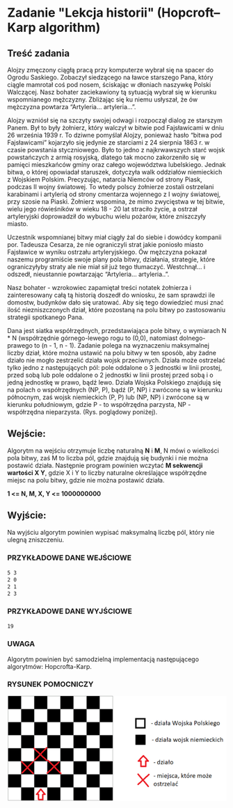 # Zadanie "Lekcja historii" (Hopcroft–Karp algorithm)

## Treść zadania

Alojzy zmęczony ciągłą pracą przy komputerze wybrał się na spacer do Ogrodu Saskiego. Zobaczył siedzącego na ławce starszego Pana, który ciągle mamrotał coś pod nosem, ściskając w dłoniach naszywkę Polski Walczącej. Nasz bohater zaciekawiony tą sytuacją wybrał się w kierunku wspomnianego mężczyzny. Zbliżając się ku niemu usłyszał, że ów mężczyzna powtarza “Artyleria… artyleria...”.

Alojzy wzniósł się na szczyty swojej odwagi i rozpoczął dialog ze starszym Panem. Był to były żołnierz, który walczył w bitwie pod Fajsławicami w dniu 26 września 1939 r. To dziwne pomyślał Alojzy, ponieważ hasło “bitwa pod Fajsławicami” kojarzyło się jedynie ze starciami z 24 sierpnia 1863 r. w czasie powstania styczniowego. Było to jedno z najkrwawszych starć wojsk powstańczych z armią rosyjską, dlatego tak mocno zakorzeniło się w pamięci mieszkańców gminy oraz całego województwa lubelskiego. Jednak bitwa, o której opowiadał staruszek, dotyczyła walk oddziałów niemieckich z Wojskiem Polskim. Precyzując, natarcia Niemców od strony Piask, podczas II wojny światowej. To wtedy polscy żołnierze zostali ostrzelani karabinami i artylerią od strony cmentarza wojennego z I wojny światowej, przy szosie na Piaski. Żołnierz wspomina, że mimo zwycięstwa w tej bitwie, wielu jego rówieśników w wieku 18 - 20 lat straciło życie, a ostrzał artyleryjski doprowadził do wybuchu wielu pożarów, które zniszczyły miasto.

Uczestnik wspomnianej bitwy miał ciągły żal do siebie i dowódcy kompanii por. Tadeusza Cesarza, że nie ograniczyli strat jakie poniosło miasto Fajsławice w wyniku ostrzału artyleryjskiego. Ów mężczyzna pokazał naszemu programiście swoje plany pola bitwy, działania, strategie, które ograniczyłyby straty ale nie miał sił już tego tłumaczyć. Westchnął… i odszedł, nieustannie powtarzając “Artyleria… artyleria..”.

Nasz bohater - wzrokowiec zapamiętał treści notatek żołnierza i zainteresowany całą tą historią doszedł do wniosku, że sam sprawdzi ile domostw, budynków dało się uratować. Aby się tego dowiedzieć musi znać ilość niezniszczonych dział, które pozostaną na polu bitwy po zastosowaniu strategii spotkanego Pana.

Dana jest siatka współrzędnych, przedstawiająca pole bitwy, o wymiarach N \* N (współrzędnie górnego-lewego rogu to (0,0), natomiast dolnego-prawego to (n - 1, n - 1). Zadanie polega na wyznaczeniu maksymalnej liczby dział, które można ustawić na polu bitwy w ten sposób, aby żadne działo nie mogło zestrzelić działa wojsk przeciwnych. Działa może ostrzelać tylko jedno z następujących pól: pole oddalone o 3 jednostki w linii prostej, przed sobą lub pole oddalone o 2 jednostki w linii prostej przed sobą i o jedną jednostkę w prawo, bądź lewo. Działa Wojska Polskiego znajdują się na polach o współrzędnych (NP, P), bądź (P, NP) i zwrócone są w kierunku północnym, zaś wojsk niemieckich (P, P) lub (NP, NP) i zwrócone są w kierunku południowym, gdzie P - to współrzędna parzysta, NP - współrzędna nieparzysta. (Rys. poglądowy poniżej).

## Wejście:

Algorytm na wejściu otrzymuje liczbę naturalną **N** i **M**, N mówi o wielkości pola bitwy, zaś M to liczba pól, gdzie znajdują się budynki i nie można postawić działa. Następnie program powinien wczytać **M sekwencji wartości X Y**, gdzie X i Y to liczby naturalne określające współrzędne miejsc na polu bitwy, gdzie nie można postawić działa.

**1 <= N, M, X, Y <= 1000000000**

## Wyjście:

Na wyjściu algorytm powinien wypisać maksymalną liczbę pól, który nie ulegną zniszczeniu.

### PRZYKŁADOWE DANE WEJŚCIOWE

```
5 3
2 0
2 1
2 3
```

### PRZYKŁADOWE DANE WYJŚCIOWE

```
19
```

### UWAGA

Algorytm powinien być samodzielną implementacją następującego algorytmów: Hopcrofta-Karp.

### RYSUNEK POMOCNICZY

![rysunekPomocniczy](../images/history.png)
